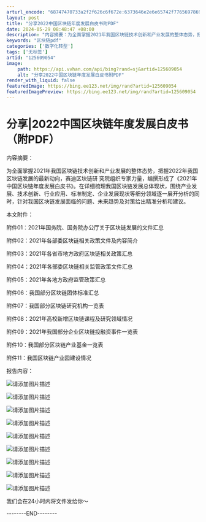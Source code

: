 ```yaml
---
arturl_encode: "68747470733a2f2f626c6f672e:6373646e2e6e65742f77656978696e5f35363132383339322f:61727469636c652f64657461696c732f313235363039303534"
layout: post
title: "分享2022中国区块链年度发展白皮书附PDF"
date: 2024-05-29 08:48:47 +08:00
description: "内容摘要：为全面掌握2021年我国区块链技术创新和产业发展的整体态势，把握2022年我国区块链发展的"
keywords: "区块链pdf"
categories: ['数字化转型']
tags: ['无标签']
artid: "125609054"
image:
    path: https://api.vvhan.com/api/bing?rand=sj&artid=125609054
    alt: "分享2022中国区块链年度发展白皮书附PDF"
render_with_liquid: false
featuredImage: https://bing.ee123.net/img/rand?artid=125609054
featuredImagePreview: https://bing.ee123.net/img/rand?artid=125609054
---
```


# 分享|2022中国区块链年度发展白皮书（附PDF）

内容摘要：

为全面掌握2021年我国区块链技术创新和产业发展的整体态势，把握2022年我国区块链发展的最新动向，赛迪区块链研 究院组织专家力量，编撰形成了《2021年中国区块链年度发展白皮书》。在详细梳理我国区块链发展总体现状，围绕产业发展、技术创新、行业应用、标准制定、企业发展现状等细分领域逐一展开分析的同时，针对我国区块链发展面临的问题、未来趋势及对策给出精准分析和建议。
  
本文附件：

附件01：2021年国务院、国务院办公厅关于区块链发展的文件汇总

附件02：2021年各部委区块链相关政策文件及内容简介
  
附件03：2021年各省市地方政府区块链相关政策汇总

附件04：2021年各部委区块链相关监管政策文件汇总

附件05：2021年各地方政府监管政策汇总

附件06：我国部分区块链团体标准汇总

附件07：我国部分区块链研究机构一览表

附件08：2021年高校新增区块链课程及研究领域情况

附件09：2021年我国部分企业区块链投融资事件一览表

附件10：我国部分区块链产业基金一览表

附件11：我国区块链产业园建设情况

报告内容：

![请添加图片描述](https://img-blog.csdnimg.cn/6310bc00ae0f4734ada3e3040328e002.jpeg)

![请添加图片描述](https://img-blog.csdnimg.cn/fcf96ed7496545f898b030206a2435f9.jpeg)
  
![请添加图片描述](https://img-blog.csdnimg.cn/69d129fd6c6a4fd4b302221d897eee65.jpeg)
  
![请添加图片描述](https://img-blog.csdnimg.cn/9d1dd5c8cd4347f9ad63896b9550f753.jpeg)
  
![请添加图片描述](https://img-blog.csdnimg.cn/89b735720186411f8d552e667a301457.jpeg)
  
![请添加图片描述](https://img-blog.csdnimg.cn/7b42ad8d6a6b46f7bf949befa05d77b1.jpeg)
  
![请添加图片描述](https://img-blog.csdnimg.cn/b5329bce330b43f2996492f9d171cefb.jpeg)
  
![请添加图片描述](https://img-blog.csdnimg.cn/c12739e58ac04e8899fd1ce88fd73708.jpeg)
  
![请添加图片描述](https://img-blog.csdnimg.cn/78223a835ca346e5bdea453aa08bb566.jpeg)

我们会在24小时内将文件发给你～

--------END--------